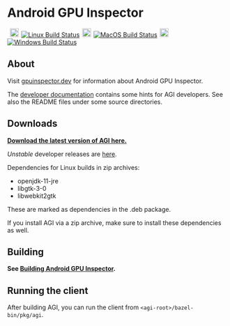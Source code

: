 # Android GPU Inspector

<!-- TODO(b/155159330) Once we reach a stable release, re-enabled godoc and switch to pkg.go.dev, see https://go.dev/about#adding-a-package -->
<!-- [![GoDoc](https://godoc.org/github.com/google/gapid?status.svg)](https://godoc.org/github.com/google/gapid) -->
![]() <!-- Empty image needed to have the markdown parser correctly parse the following lines -->
<img alt="Linux" src="kokoro/img/linux.png" width="20px" height="20px" hspace="2px"/>
[![Linux Build Status](https://agi-build.storage.googleapis.com/badges/build_status_linux.svg)](https://agi-build.storage.googleapis.com/badges/build_result_linux.html)
<img alt="MacOS" src="kokoro/img/macos.png" width="20px" height="20px" hspace="2px"/>
[![MacOS Build Status](https://agi-build.storage.googleapis.com/badges/build_status_macos.svg)](https://agi-build.storage.googleapis.com/badges/build_result_macos.html)
<img alt="Windows" src="kokoro/img/windows.png" width="20px" height="20px" hspace="2px"/>
[![Windows Build Status](https://agi-build.storage.googleapis.com/badges/build_status_windows.svg)](https://agi-build.storage.googleapis.com/badges/build_result_windows.html)

## About

Visit [gpuinspector.dev](https://gpuinspector.dev) for information about Android GPU Inspector.

The [developer documentation](DEVDOC.md) contains some hints for AGI
developers. See also the README files under some source directories.

## Downloads

**[Download the latest version of AGI here.](https://github.com/google/agi/releases)**

*Unstable* developer releases are [here](https://github.com/google/agi-dev-releases/releases).

Dependencies for Linux builds in zip archives:
- openjdk-11-jre 
- libgtk-3-0
- libwebkit2gtk

These are marked as dependencies in the .deb package. 

If you install AGI via a zip archive, make sure to install these dependencies as well.

## Building

**See [Building Android GPU Inspector](BUILDING.md).**

## Running the client

After building AGI, you can run the client from `<agi-root>/bazel-bin/pkg/agi`.
